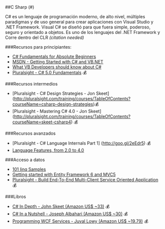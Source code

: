##C Sharp (#)

C# es un lenguaje de programación moderno, de alto nivel, múltiples paradigmas y de uso general para crear aplicaciones con Visual Studio y .NET Framework. Visual C# se diseñó para que fuera simple, poderoso, seguro y orientado a objetos. Es uno de los lenguajes del .NET Framework y Corre dentro del CLR _(citation needed)_

###Recursos para principiantes:
* [C# Fundamentals for Absolute Beginners](http://channel9.msdn.com/Series/C-Sharp-Fundamentals-Development-for-Absolute-Beginners)
* [MSDN - Getting Started with C# and VB.NET](http://msdn.microsoft.com/library/vstudio/dd492171(v=vs.120))
* [What VB Developers should know about C#](http://visualstudiomagazine.com/articles/2008/12/01/what-vb-devs-should-know-about-c.aspx)
* [Pluralsight - C# 5.0 Fundamentals](http://pluralsight.com/training/Courses/TableOfContents/csharp-fundamentals-csharp5) :moneybag:

###Recursos intermedios
* [Pluralsight - C# Design Strategies - Jon Skeet] (http://pluralsight.com/training/courses/TableOfContents?courseName=csharp-design-strategies):moneybag:
* [Pluralsight - Mastering C# 4.0 - Jon Skeet] (http://pluralsight.com/training/courses/TableOfContents?courseName=skeet-csharp4) :moneybag:

###Recursos avanzados
* [Pluralsight - C# Language Internals Part 1] (http://goo.gl/2eEdr5) :moneybag:
* [Language Features, from 2.0 to 4.0](http://www.codeproject.com/Articles/327916/C-Language-Features-From-C-2-0-to-4-0)

###Acceso a datos
* [101 linq Samples](http://code.msdn.microsoft.com/101-LINQ-Samples-3fb9811b)
* [Getting started with Entity Framework 6 and MVC5](http://www.asp.net/mvc/tutorials/getting-started-with-ef-using-mvc)
* [Pluralsight - Build End-To-End Multi-Client Service Oriented Application](http://pluralsight.com/training/courses/TableOfContents?courseName=building-multi-client-end-to-end-service-oriented-applications):moneybag:

###Libros
* [C# In Depth - John Skeet (Amazon US$ ~33)](http://www.amzn.com/161729134X) :moneybag: 
* [C# In a Nutshell - Joseph Albahari (Amazon US$ ~30)](http://www.amzn.com/1449320104) :moneybag: 
* [Programming WCF Services - Juval Lowy (Amazon US$ ~19.79)](http://ASIN.cc/BTYBxA) :moneybag:
